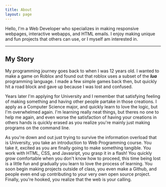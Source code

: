 ```yaml
---
title: About
layout: page
---
```


Hello, I'm a Web Developer who specializes in making responsive webpages, interactive webapps, and HTML emails. I enjoy making unique and fun projects that others can use, or I myself am interested in.

---

## My Story

My programming journey goes back to when I was 12 years old. I wanted to make a game on Roblox and found out that roblox uses a subset of the **_lua_** programming language. I made a few simple games back then, but quickly hit a road block and gave up because I was lost and confused.

Years later I'm applying for University and I remember that satisfying feeling of making something and having other people partake in those creations. I apply as a Computer Science major, and quickly learn to love the logic, but I'm overwhelmed again. I'm learning really neat things, but theres no one to help me again, and even worse the satisfaction of having your creations in others hands is quickly erased as you realize you're mainly just making programs on the command line.

As you're down and out just trying to survive the information overload that is University, you take an introduction to Web Programming course. You take it, excited as you are finally going to make something tangible. You work with HTML, CSS, and Javasript, you grasp it in a flash! You quickly grow comfortable when you don't know how to proceed, this time being lost is a little fun and gradually you learn to love the process of learning. You soon begin making projects outside of class, you even make a Github, and people even end up contributing to your very own open source project. Finally, you're hooked, you realize that the web is your calling.
